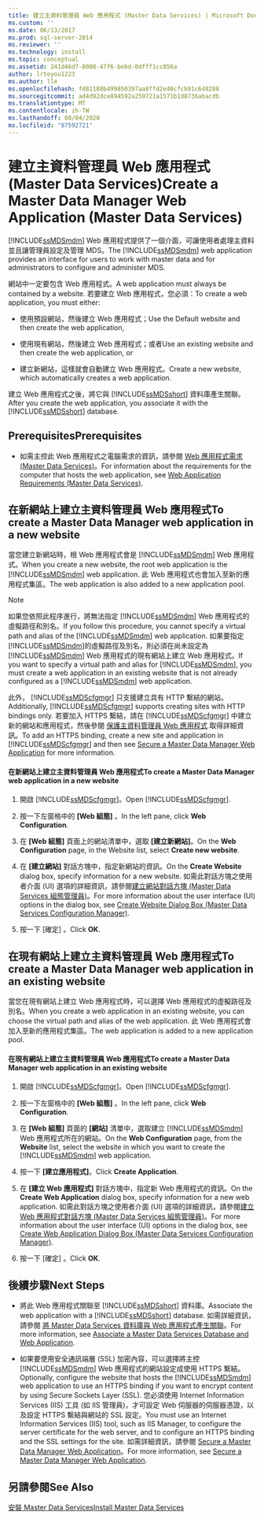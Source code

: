 ```yaml
---
title: 建立主資料管理員 Web 應用程式 (Master Data Services) | Microsoft Docs
ms.custom: ''
ms.date: 06/13/2017
ms.prod: sql-server-2014
ms.reviewer: ''
ms.technology: install
ms.topic: conceptual
ms.assetid: 241d46d7-8008-47f6-bebd-0dfff1cc856a
author: lrtoyou1223
ms.author: lle
ms.openlocfilehash: fd81188b499850397aa8ffd2e40cfcb91c648288
ms.sourcegitcommit: ad4d92dce894592a259721a1571b1d8736abacdb
ms.translationtype: MT
ms.contentlocale: zh-TW
ms.lasthandoff: 08/04/2020
ms.locfileid: "87592721"
---
```

# <a name="create-a-master-data-manager-web-application-master-data-services"></a><span data-ttu-id="821ab-102">建立主資料管理員 Web 應用程式 (Master Data Services)</span><span class="sxs-lookup"><span data-stu-id="821ab-102">Create a Master Data Manager Web Application (Master Data Services)</span></span>
  <span data-ttu-id="821ab-103">[!INCLUDE[ssMDSmdm](../../includes/ssmdsmdm-md.md)] Web 應用程式提供了一個介面，可讓使用者處理主資料並且讓管理員設定及管理 MDS。</span><span class="sxs-lookup"><span data-stu-id="821ab-103">The [!INCLUDE[ssMDSmdm](../../includes/ssmdsmdm-md.md)] web application provides an interface for users to work with master data and for administrators to configure and administer MDS.</span></span>  
  
 <span data-ttu-id="821ab-104">網站中一定要包含 Web 應用程式。</span><span class="sxs-lookup"><span data-stu-id="821ab-104">A web application must always be contained by a website.</span></span> <span data-ttu-id="821ab-105">若要建立 Web 應用程式，您必須：</span><span class="sxs-lookup"><span data-stu-id="821ab-105">To create a web application, you must either:</span></span>  
  
-   <span data-ttu-id="821ab-106">使用預設網站，然後建立 Web 應用程式；</span><span class="sxs-lookup"><span data-stu-id="821ab-106">Use the Default website and then create the web application,</span></span>  
  
-   <span data-ttu-id="821ab-107">使用現有網站，然後建立 Web 應用程式；或者</span><span class="sxs-lookup"><span data-stu-id="821ab-107">Use an existing website and then create the web application, or</span></span>  
  
-   <span data-ttu-id="821ab-108">建立新網站，這樣就會自動建立 Web 應用程式。</span><span class="sxs-lookup"><span data-stu-id="821ab-108">Create a new website, which automatically creates a web application.</span></span>  
  
 <span data-ttu-id="821ab-109">建立 Web 應用程式之後，將它與 [!INCLUDE[ssMDSshort](../../includes/ssmdsshort-md.md)] 資料庫產生關聯。</span><span class="sxs-lookup"><span data-stu-id="821ab-109">After you create the web application, you associate it with the [!INCLUDE[ssMDSshort](../../includes/ssmdsshort-md.md)] database.</span></span>  
  
## <a name="prerequisites"></a><span data-ttu-id="821ab-110">Prerequisites</span><span class="sxs-lookup"><span data-stu-id="821ab-110">Prerequisites</span></span>  
  
-   <span data-ttu-id="821ab-111">如需主控此 Web 應用程式之電腦需求的資訊，請參閱 [Web 應用程式需求 &#40;Master Data Services&#41;](web-application-requirements-master-data-services.md)。</span><span class="sxs-lookup"><span data-stu-id="821ab-111">For information about the requirements for the computer that hosts the web application, see [Web Application Requirements &#40;Master Data Services&#41;](web-application-requirements-master-data-services.md).</span></span>  
  
## <a name="to-create-a-master-data-manager-web-application-in-a-new-website"></a><span data-ttu-id="821ab-112">在新網站上建立主資料管理員 Web 應用程式</span><span class="sxs-lookup"><span data-stu-id="821ab-112">To create a Master Data Manager web application in a new website</span></span>  
 <span data-ttu-id="821ab-113">當您建立新網站時，根 Web 應用程式會是 [!INCLUDE[ssMDSmdm](../../includes/ssmdsmdm-md.md)] Web 應用程式。</span><span class="sxs-lookup"><span data-stu-id="821ab-113">When you create a new website, the root web application is the [!INCLUDE[ssMDSmdm](../../includes/ssmdsmdm-md.md)] web application.</span></span> <span data-ttu-id="821ab-114">此 Web 應用程式也會加入至新的應用程式集區。</span><span class="sxs-lookup"><span data-stu-id="821ab-114">The web application is also added to a new application pool.</span></span>  
  
> [!NOTE]  
>  <span data-ttu-id="821ab-115">如果您依照此程序進行，將無法指定 [!INCLUDE[ssMDSmdm](../../includes/ssmdsmdm-md.md)] Web 應用程式的虛擬路徑和別名。</span><span class="sxs-lookup"><span data-stu-id="821ab-115">If you follow this procedure, you cannot specify a virtual path and alias of the [!INCLUDE[ssMDSmdm](../../includes/ssmdsmdm-md.md)] web application.</span></span> <span data-ttu-id="821ab-116">如果要指定 [!INCLUDE[ssMDSmdm](../../includes/ssmdsmdm-md.md)]的虛擬路徑及別名，則必須在尚未設定為 [!INCLUDE[ssMDSmdm](../../includes/ssmdsmdm-md.md)] Web 應用程式的現有網站上建立 Web 應用程式。</span><span class="sxs-lookup"><span data-stu-id="821ab-116">If you want to specify a virtual path and alias for [!INCLUDE[ssMDSmdm](../../includes/ssmdsmdm-md.md)], you must create a web application in an existing website that is not already configured as a [!INCLUDE[ssMDSmdm](../../includes/ssmdsmdm-md.md)] web application.</span></span>  
  
 <span data-ttu-id="821ab-117">此外， [!INCLUDE[ssMDScfgmgr](../../includes/ssmdscfgmgr-md.md)] 只支援建立具有 HTTP 繫結的網站。</span><span class="sxs-lookup"><span data-stu-id="821ab-117">Additionally, [!INCLUDE[ssMDScfgmgr](../../includes/ssmdscfgmgr-md.md)] supports creating sites with HTTP bindings only.</span></span> <span data-ttu-id="821ab-118">若要加入 HTTPS 繫結，請在 [!INCLUDE[ssMDScfgmgr](../../includes/ssmdscfgmgr-md.md)] 中建立新的網站和應用程式，然後參閱 [保護主資料管理員 Web 應用程式](secure-a-master-data-manager-web-application.md) 取得詳細資訊。</span><span class="sxs-lookup"><span data-stu-id="821ab-118">To add an HTTPS binding, create a new site and application in [!INCLUDE[ssMDScfgmgr](../../includes/ssmdscfgmgr-md.md)] and then see [Secure a Master Data Manager Web Application](secure-a-master-data-manager-web-application.md) for more information.</span></span>  
  
#### <a name="to-create-a-master-data-manager-web-application-in-a-new-website"></a><span data-ttu-id="821ab-119">在新網站上建立主資料管理員 Web 應用程式</span><span class="sxs-lookup"><span data-stu-id="821ab-119">To create a Master Data Manager web application in a new website</span></span>  
  
1.  <span data-ttu-id="821ab-120">開啟 [!INCLUDE[ssMDScfgmgr](../../includes/ssmdscfgmgr-md.md)]。</span><span class="sxs-lookup"><span data-stu-id="821ab-120">Open [!INCLUDE[ssMDScfgmgr](../../includes/ssmdscfgmgr-md.md)].</span></span>  
  
2.  <span data-ttu-id="821ab-121">按一下左窗格中的 **[Web 組態]** 。</span><span class="sxs-lookup"><span data-stu-id="821ab-121">In the left pane, click **Web Configuration**.</span></span>  
  
3.  <span data-ttu-id="821ab-122">在 **[Web 組態]** 頁面上的網站清單中，選取 **[建立新網站]**。</span><span class="sxs-lookup"><span data-stu-id="821ab-122">On the **Web Configuration** page, in the Website list, select **Create new website**.</span></span>  
  
4.  <span data-ttu-id="821ab-123">在 **[建立網站]** 對話方塊中，指定新網站的資訊。</span><span class="sxs-lookup"><span data-stu-id="821ab-123">On the **Create Website** dialog box, specify information for a new website.</span></span> <span data-ttu-id="821ab-124">如需此對話方塊之使用者介面 (UI) 選項的詳細資訊，請參閱[建立網站對話方塊 &#40;Master Data Services 組態管理員&#41;](../create-website-dialog-box-master-data-services-configuration-manager.md)。</span><span class="sxs-lookup"><span data-stu-id="821ab-124">For more information about the user interface (UI) options in the dialog box, see [Create Website Dialog Box &#40;Master Data Services Configuration Manager&#41;](../create-website-dialog-box-master-data-services-configuration-manager.md).</span></span>  
  
5.  <span data-ttu-id="821ab-125">按一下 [確定]  。</span><span class="sxs-lookup"><span data-stu-id="821ab-125">Click **OK**.</span></span>  
  
## <a name="to-create-a-master-data-manager-web-application-in-an-existing-website"></a><span data-ttu-id="821ab-126">在現有網站上建立主資料管理員 Web 應用程式</span><span class="sxs-lookup"><span data-stu-id="821ab-126">To create a Master Data Manager web application in an existing website</span></span>  
 <span data-ttu-id="821ab-127">當您在現有網站上建立 Web 應用程式時，可以選擇 Web 應用程式的虛擬路徑及別名。</span><span class="sxs-lookup"><span data-stu-id="821ab-127">When you create a web application in an existing website, you can choose the virtual path and alias of the web application.</span></span> <span data-ttu-id="821ab-128">此 Web 應用程式會加入至新的應用程式集區。</span><span class="sxs-lookup"><span data-stu-id="821ab-128">The web application is added to a new application pool.</span></span>  
  
#### <a name="to-create-a-master-data-manager-web-application-in-an-existing-website"></a><span data-ttu-id="821ab-129">在現有網站上建立主資料管理員 Web 應用程式</span><span class="sxs-lookup"><span data-stu-id="821ab-129">To create a Master Data Manager web application in an existing website</span></span>  
  
1.  <span data-ttu-id="821ab-130">開啟 [!INCLUDE[ssMDScfgmgr](../../includes/ssmdscfgmgr-md.md)]。</span><span class="sxs-lookup"><span data-stu-id="821ab-130">Open [!INCLUDE[ssMDScfgmgr](../../includes/ssmdscfgmgr-md.md)].</span></span>  
  
2.  <span data-ttu-id="821ab-131">按一下左窗格中的 **[Web 組態]** 。</span><span class="sxs-lookup"><span data-stu-id="821ab-131">In the left pane, click **Web Configuration**.</span></span>  
  
3.  <span data-ttu-id="821ab-132">在 **[Web 組態]** 頁面的 **[網站]** 清單中，選取建立 [!INCLUDE[ssMDSmdm](../../includes/ssmdsmdm-md.md)] Web 應用程式所在的網站。</span><span class="sxs-lookup"><span data-stu-id="821ab-132">On the **Web Configuration** page, from the **Website** list, select the website in which you want to create the [!INCLUDE[ssMDSmdm](../../includes/ssmdsmdm-md.md)] web application.</span></span>  
  
4.  <span data-ttu-id="821ab-133">按一下 **[建立應用程式]**。</span><span class="sxs-lookup"><span data-stu-id="821ab-133">Click **Create Application**.</span></span>  
  
5.  <span data-ttu-id="821ab-134">在 **[建立 Web 應用程式]** 對話方塊中，指定新 Web 應用程式的資訊。</span><span class="sxs-lookup"><span data-stu-id="821ab-134">On the **Create Web Application** dialog box, specify information for a new web application.</span></span> <span data-ttu-id="821ab-135">如需此對話方塊之使用者介面 (UI) 選項的詳細資訊，請參閱[建立 Web 應用程式對話方塊 &#40;Master Data Services 組態管理員&#41;](../create-web-application-dialog-box-master-data-services-configuration-manager.md)。</span><span class="sxs-lookup"><span data-stu-id="821ab-135">For more information about the user interface (UI) options in the dialog box, see [Create Web Application Dialog Box &#40;Master Data Services Configuration Manager&#41;](../create-web-application-dialog-box-master-data-services-configuration-manager.md).</span></span>  
  
6.  <span data-ttu-id="821ab-136">按一下 [確定]  。</span><span class="sxs-lookup"><span data-stu-id="821ab-136">Click **OK**.</span></span>  
  
## <a name="next-steps"></a><span data-ttu-id="821ab-137">後續步驟</span><span class="sxs-lookup"><span data-stu-id="821ab-137">Next Steps</span></span>  
  
-   <span data-ttu-id="821ab-138">將此 Web 應用程式關聯至 [!INCLUDE[ssMDSshort](../../includes/ssmdsshort-md.md)] 資料庫。</span><span class="sxs-lookup"><span data-stu-id="821ab-138">Associate the web application with a [!INCLUDE[ssMDSshort](../../includes/ssmdsshort-md.md)] database.</span></span> <span data-ttu-id="821ab-139">如需詳細資訊，請參閱 [將 Master Data Services 資料庫與 Web 應用程式產生關聯](associate-a-master-data-services-database-and-web-application.md)。</span><span class="sxs-lookup"><span data-stu-id="821ab-139">For more information, see [Associate a Master Data Services Database and Web Application](associate-a-master-data-services-database-and-web-application.md).</span></span>  
  
-   <span data-ttu-id="821ab-140">如果要使用安全通訊端層 (SSL) 加密內容，可以選擇將主控 [!INCLUDE[ssMDSmdm](../../includes/ssmdsmdm-md.md)] Web 應用程式的網站設定成使用 HTTPS 繫結。</span><span class="sxs-lookup"><span data-stu-id="821ab-140">Optionally, configure the website that hosts the [!INCLUDE[ssMDSmdm](../../includes/ssmdsmdm-md.md)] web application to use an HTTPS binding if you want to encrypt content by using Secure Sockets Layer (SSL).</span></span> <span data-ttu-id="821ab-141">您必須使用 Internet Information Services (IIS) 工具 (如 IIS 管理員)，才可設定 Web 伺服器的伺服器憑證，以及設定 HTTPS 繫結與網站的 SSL 設定。</span><span class="sxs-lookup"><span data-stu-id="821ab-141">You must use an Internet Information Services (IIS) tool, such as IIS Manager, to configure the server certificate for the web server, and to configure an HTTPS binding and the SSL settings for the site.</span></span> <span data-ttu-id="821ab-142">如需詳細資訊，請參閱 [Secure a Master Data Manager Web Application](secure-a-master-data-manager-web-application.md)。</span><span class="sxs-lookup"><span data-stu-id="821ab-142">For more information, see [Secure a Master Data Manager Web Application](secure-a-master-data-manager-web-application.md).</span></span>  
  
## <a name="see-also"></a><span data-ttu-id="821ab-143">另請參閱</span><span class="sxs-lookup"><span data-stu-id="821ab-143">See Also</span></span>  
 [<span data-ttu-id="821ab-144">安裝 Master Data Services</span><span class="sxs-lookup"><span data-stu-id="821ab-144">Install Master Data Services</span></span>](install-master-data-services.md)  
  
  
